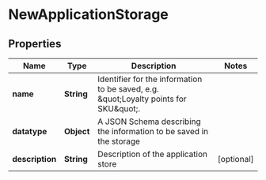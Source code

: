 
# NewApplicationStorage

## Properties
Name | Type | Description | Notes
------------ | ------------- | ------------- | -------------
**name** | **String** | Identifier for the information to be saved, e.g. \&quot;Loyalty points for SKU\&quot;. | 
**datatype** | **Object** | A JSON Schema describing the information to be saved in the storage | 
**description** | **String** | Description of the application store |  [optional]



